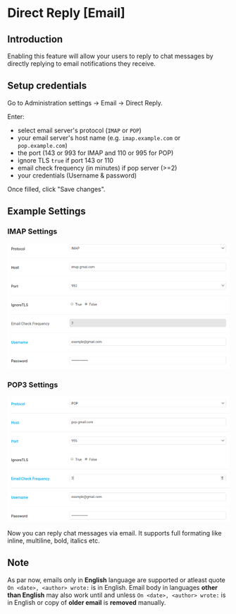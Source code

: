 # Direct Reply [Email]

## Introduction
Enabling this feature will allow your users to reply to chat messages by directly replying to email notifications they receive.

## Setup credentials
Go to Administration settings -> Email -> Direct Reply.

Enter:
 - select email server's protocol (`IMAP` or `POP`)
 - your email server's host name (e.g. `imap.example.com` or `pop.example.com`)
 - the port (143 or 993 for IMAP and 110 or 995 for POP)
 - ignore TLS `true` if port 143 or 110
 - email check frequency (in minutes) if pop server (>=2)
 - your credentials (Username & password)

 Once filled, click "Save changes".

## Example Settings

### IMAP Settings
![IMAP server configuration.](imap-1.png)

### POP3 Settings
![POP server configuration.](pop-1.png)

Now you can reply chat messages via email. It supports full formating like inline, multiline, bold, italics etc.

## Note
As par now, emails only in **English** language are supported or atleast quote `On <date>, <author> wrote:` is in English.
Email body in languages **other than English** may also work until and unless `On <date>, <author> wrote:` is in English or copy of **older email** is **removed** manually.
